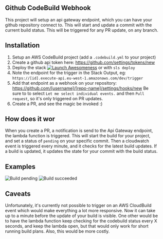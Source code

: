 Github CodeBuild Webhook
------------------------

This project will setup an api gateway endpoint, which you can have your github repository connect to. This will start and update a commit with the current build status.
This will be triggered for any PR update, on any branch.

Installation
------------
1. Setup an AWS CodeBuild project (add a `.codebuild.yml` to your project)
2. Create a github api token here: https://github.com/settings/tokens/new
3. Deploy the stack [![Launch Awesomeness](https://s3.amazonaws.com/cloudformation-examples/cloudformation-launch-stack.png)](https://console.aws.amazon.com/cloudformation/home?region=eu-west-1#/stacks/new?stackName=serverless-build-webhook&templateURL=https://s3-eu-west-1.amazonaws.com/github-webhook-dev-serverlessdeploymentbucket-5l4ryu7zj2v7/serverless/github-webhook/dev/1493103367747-2017-04-25T06%3A56%3A07.747Z/compiled-cloudformation-template.json) or with `sls deploy`
4. Note the endpoint for the trigger in the Stack Output, eg: `https://[id].execute-api.eu-west-1.amazonaws.com/dev/trigger`
5. Add that endpoint as a webhook on your repository: https://github.com/[username]/[repo-name]/settings/hooks/new
   Be sure to to select `Let me select individual events.` and then `Pull request`, so it's only triggered on PR updates.
6. Create a PR, and see the magic be invoked :)

How does it wor
----------------
When you create a PR, a notification is send to the Api Gateway endpoint, the lambda function is triggered. This will start the build for your project, and set a status of `pending` on your specific commit.
Then a cloudwatch event is triggered every minute, and it checks for the latest build updates. If a build is updated, it updates the state for your commit with the build status.

Examples
--------
![Build pending](https://www.dropbox.com/s/ymyogjmy0w8oyyk/Screenshot%202017-04-11%2014.16.17.png?dl=1)
![Build succeeded](https://www.dropbox.com/s/7h2verouqexan5o/Screenshot%202017-04-11%2014.16.53.png?dl=1)


Caveats
-------
Unfortunately, it's currently not possible to trigger on an AWS CloudBuild event which would make everything a lot more responsive. Now it can take up to a minute before the update of your build is visible.
One other would be to have the lambda function keep checking for the codebuild status every X seconds, and keep the lambda open, but that would only work for short running build plans. Also, this would be more costly.
